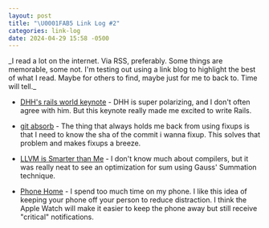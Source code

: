 ```yaml
---
layout: post
title: "\U0001FAB5 Link Log #2"
categories: link-log
date: 2024-04-29 15:58 -0500
---
```

<span class="grey-text interjection-text">
_I read a lot on the internet. Via RSS, preferably. Some things are memorable,
some not. I'm testing out using a link blog to highlight the best of what I
read. Maybe for others to find, maybe just for me to back to. Time will tell._
</span>


* [DHH's rails world keynote][dhh_keynote] - DHH is super polarizing, and I
  don't often agree with him. But this keynote really made me excited to write
  Rails.

* [git absorb][git_absorb] - The thing that always holds me back from using
  fixups is that I need to know the sha of the commit i wanna fixup. This
  solves that problem and makes fixups a breeze.

* [LLVM is Smarter than Me][llvm] - I don't know much about compilers, but it
  was really neat to see an optimization for sum using Gauss' Summation
  technique.

* [Phone Home][phone_home] - I spend too much time on my phone. I like this
  idea of keeping your phone off your person to reduce distraction. I think the
  Apple Watch will make it easier to keep the phone away but still receive
  "critical" notifications.

[dhh_keynote]: https://www.youtube.com/watch?v=iqXjGiQ_D-A
[git_absorb]: https://github.com/tummychow/git-absorb
[llvm]: https://blog.sulami.xyz/posts/llvm-is-smarter-than-me/
[phone_home]: https://taylor.town/phone-home
